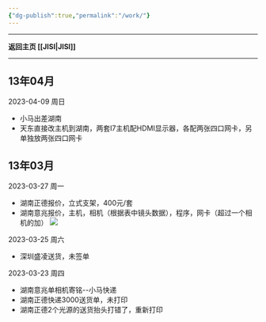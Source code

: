 ```yaml
---
{"dg-publish":true,"permalink":"/work/"}
---
```



---

**返回主页 [[JISI\|JISI]]**

---
## 13年04月
2023-04-09 周日
- 小马出差湖南
- 天东直接改主机到湖南，两套I7主机配HDMI显示器，各配两张四口网卡，另单独放两张四口网卡

## 13年03月
2023-03-27 周一
- 湖南正德报价，立式支架，400元/套
- 湖南意兆报价，主机，相机（根据表中镜头数据），程序，网卡（超过一个相机的加）
![](https://img.jisicn.ml/img/202303271223107.png)


2023-03-25 周六
- 深圳盛凌送货，未签单

2023-03-23 周四
- 湖南意兆单相机寄铭--小马快递
- 湖南正德快递3000送货单，未打印
- 湖南正德2个光源的送货抬头打错了，重新打印